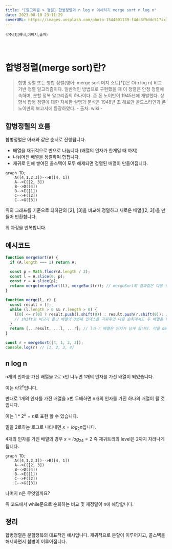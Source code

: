 ```yaml
---
title: "[알고리즘 > 정렬] 합병정렬과 n log n 이해하기 merge sort n log n"
date: 2023-08-10 23:11:29
coverURL: https://images.unsplash.com/photo-1544601139-f4dc3f5ddc51?ixlib=rb-4.0.3&ixid=M3wxMjA3fDB8MHxwaG90by1wYWdlfHx8fGVufDB8fHx8fA%3D%3D&auto=format&fit=crop&w=1770&q=80
---
```

<sup>
	각주:[1](배너_이미지_출처)
</sup>
<br />
<br />
<br />

# 합병정렬(merge sort)란?

> 합병 정렬 또는 병합 정렬(영어: merge sort 머지 소트[*])은 O(n log n) 비교 기반 정렬 알고리즘이다. 일반적인 방법으로 구현했을 때 이 정렬은 안정 정렬에 속하며, 분할 정복 알고리즘의 하나이다. 존 폰 노이만이 1945년에 개발했다. 상향식 합병 정렬에 대한 자세한 설명과 분석은 1948년 초 헤르만 골드스타인과 폰 노이만의 보고서에 등장하였다. - 출처: wiki -

## 합병정렬의 흐름

합병정렬은 아래와 같은 순서로 진행됩니다.

- 배열을 재귀적으로 반으로 나눕니다 (배열의 인자가 한개일 때 까지)
- 나뉘어진 배열을 정렬하며 합칩니다.
- 재귀로 인해 쌓여진 콜스택이 모두 해제되면 정렬된 배열이 만들어집니다.

```mermaid
graph TD;
    A([4,1,2,3])-->B([4, 1])
    A-->C([2, 3])
    B-->D([4])
    B-->E([1])
    C-->F([2])
    C-->G([3])
```
위의 그래프를 기준으로 최하단의 [2], [3]을 비교해 정렬하고
새로운 배열([2, 3])을 만들어 반환합니다.

위 과정을 반복합니다.

## 예시코드

```js
function mergeSort(A) {
  if (A.length === 1) return A;

  const p = Math.floor(A.length / 2);
  const l = A.slice(0, p);
  const r = A.slice(p);
  return merge(mergeSort(l), mergeSort(r)); // mergeSort의 결과값은 다음 호출될 콜스택의 l과 r의 인자로 사용됩니다.
}

function merge(l, r) {
  const result = [];
  while (l.length > 0 && r.length > 0) {
    l[0] <= r[0] ? result.push(l.shift(0)) : result.push(r.shift(0)); // l, r 두 배열의 0번째 인자를 서로 비교하면서 result 배열에 담아줍니다.
	// shift로 비교가 끝난 배열의 0번째 인덱스를 지워주면 다음 순회에서도 두 배열을 비교할 수 있습니다.
  }
  return [...result, ...l, ...r]; // l과 r 배열은 인자가 남게 됩니다. 이를 destructuring해주어 정리해줍니다.
}

const r = mergeSort([4, 1, 2, 3]);
console.log(r) // [1, 2, 3, 4]
```

## n log n

n개의 인자를 가진 배열을 2로 x번 나누면 1개의 인자를 가진 배열이 되었습니다.

이는 $n/2^x$입니다.

반대로 1개의 인자를 가진 배열을 x번 두배하면 n개의 인자를 가진 하나의 배열이 될 것입니다.

이는 $1 * 2^x=n$로 표현 할 수 있습니다. 

밑을 2로하는 로그로 나타내면
$x=log_2n$입니다.

4개의 인자를 가진 배열의 경우 $x=log_24 = 2$ 즉 재귀트리의 level은 2까지 자라나게 됩니다.

```mermaid
graph TD;
    A([4,1,2,3])-->B([4, 1])
    A-->C([2, 3])
    B-->D([4])
    B-->E([1])
    C-->F([2])
    C-->G([3])
```

나머지 n은 무엇일까요?

위 코드에서 while문으로 순회하는 비교 및 재정렬이 n에 해당합니다.

## 정리

합병정렬은 분할정복의 대표적인 예시입니다.
재귀적으로 분할이 이루어지고,
콜스택을 해제하면서 합병이 이루어집니다.

